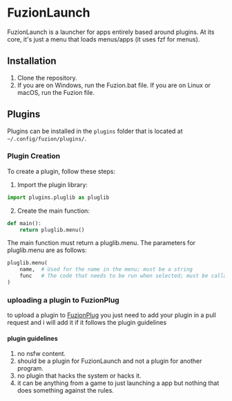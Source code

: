 # FuzionLaunch

FuzionLaunch is a launcher for apps entirely based around plugins. At its core, it's just a menu that loads menus/apps (it uses fzf for menus).

## Installation

1. Clone the repository.
2. If you are on Windows, run the Fuzion.bat file. If you are on Linux or macOS, run the Fuzion file.

## Plugins

Plugins can be installed in the `plugins` folder that is located at `~/.config/fuzion/plugins/`.

### Plugin Creation

To create a plugin, follow these steps:

1. Import the plugin library:

```python
import plugins.pluglib as pluglib
```
2. Create the main function:
```python
def main():
    return pluglib.menu()
```
The main function must return a pluglib.menu. The parameters for pluglib.menu are as follows:
```python
pluglib.menu(
    name,  # Used for the name in the menu; must be a string
    func   # The code that needs to be run when selected; must be callable
)
```
### uploading a plugin to FuzionPlug
to upload a plugin to [FuzionPlug](https://github.com/artyuiCraft/fuzionplug) you just need to add your plugin in a pull request and i will add it if it follows the plugin guidelines

#### plugin guidelines
1. no nsfw content.
2. should be a plugin for FuzionLaunch and not a plugin for another program.
3. no plugin that hacks the system or hacks it.
4. it can be anything from a game to just launching a app but nothing that does something against the rules.
